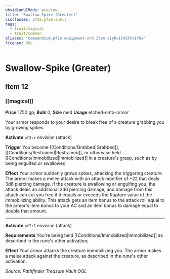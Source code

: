 ```yaml
---
obsidianUIMode: preview
title: "Swallow-Spike (Greater)"
cssclasses: pf2e,pf2e-spell
tags:
  - trait/magical
  - trait/common
aliases: "Compendium.pf2e.equipment-srd.Item.ciykvIC4SFFxIfUw"
license: OGL
---
```

# Swallow-Spike (Greater)
## Item 12
### [[magical]]


**Price** 1750 gp; 
**Bulk** 0; **Size** med
**Usage** etched-onto-armor

Your armor responds to your desire to break free of a creature grabbing you by growing spikes.

**Activate** `pf2:r` envision (attack)

**Trigger** You become [[Conditions/Grabbed|Grabbed]], [[Conditions/Restrained|Restrained]], or otherwise held [[Conditions/Immobilized|Immobilized]] in a creature's grasp, such as by being engulfed or swallowed

**Effect** Your armor suddenly grows spikes, attacking the triggering creature. The armor makes a melee attack with an attack modifier of +22 that deals 3d6 piercing damage. If the creature is swallowing or engulfing you, the attack deals an additional 2d6 piercing damage, and damage from this attack can cut you free if it equals or exceeds the Rupture value of the immobilizing ability. This attack gets an item bonus to the attack roll equal to the armor's item bonus to your AC and an item bonus to damage equal to double that amount.

* * *

**Activate** `pf2:1` envision (attack)

**Requirements** You're being held [[Conditions/Immobilized|Immobilized]] as described in the rune's other activation;

**Effect** Your armor attacks the creature immobilizing you. The armor makes a melee attack against the creature, as described in the rune's other activation.

*Source: Pathfinder Treasure Vault*
*OGL*